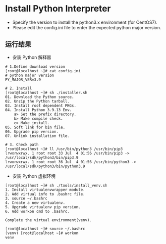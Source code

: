 # Install Python Interpreter
- Specify the version to install the python3.x environment (for CentOS7).
- Please edit the config.ini file to enter the expected python major version.


## 运行结果

- 安装 Python 解释器
```shell
# 1.Define download version
[root@localhost ~]# cat config.ini 
# python major version
PY_MAJOR_VER=3.9

# 2. Install
[root@localhost ~]# sh ./installer.sh
01. Download the Python source.
02. Unzip the Python tarball.
03. Install root dependent PKGs.
04. Install Python 3.9.13 Env.
    a> Set the prefix directory.
    b> Make compile check.
    c> Make install.
05. Soft link for bin file.
06. Upgrade pip version.
07. Unlink installation file.

# 3. Check path
[root@localhost ~]# ll /usr/bin/python3 /usr/bin/pip3
lrwxrwxrwx. 1 root root 33 Jul  4 01:56 /usr/bin/pip3 -> /usr/local/sdk/python3/bin/pip3.9
lrwxrwxrwx. 1 root root 36 Jul  4 01:56 /usr/bin/python3 -> /usr/local/sdk/python3/bin/python3.9
```

- 安装 Python 虚拟环境
```shell
[root@localhost ~]# sh ./tools/install_venv.sh
1. Install virtualenvwrapper module.
2. Add virtual info to .bashrc file.
3. source ~/.bashrc
4. Create a new virtualenv.
5. Upgrade virtualenv pip version.
6. Add workon cmd to .bashrc.

Complate the virtual environment(venv).

[root@localhost ~]# source ~/.bashrc
(venv) [root@localhost ~]# workon
venv
```
